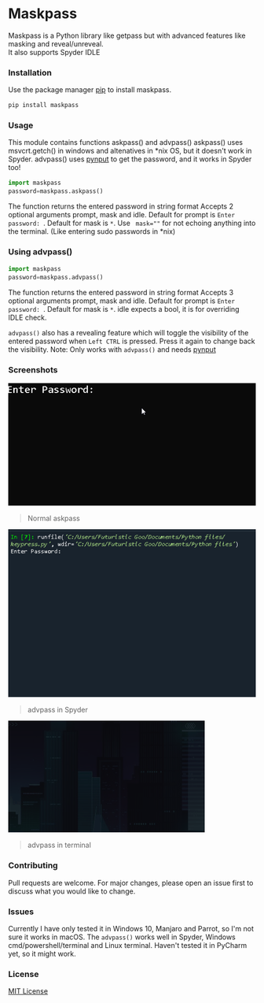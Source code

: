 # Maskpass

Maskpass is a Python library like getpass but with advanced features like masking and reveal/unreveal.  
It also supports Spyder IDLE

### Installation

Use the package manager [pip](https://pip.pypa.io/en/stable/) to install maskpass.

```bash
pip install maskpass
```

### Usage
This module contains functions askpass() and advpass()
askpass() uses msvcrt.getch() in windows and altenatives in *nix OS, but it doesn't work in Spyder. 
advpass() uses [pynput](https://pypi.org/project/pynput/) to get the password, and it works in Spyder too!

```python
import maskpass
password=maskpass.askpass()

```

The function returns the entered password in string format
Accepts 2 optional arguments prompt, mask and idle.  Default for prompt is `Enter password: `.  Default for mask is `*`.
Use ` mask=""` for not echoing anything into the terminal. (Like entering sudo passwords in *nix)

### Using advpass()

```python
import maskpass
password=maskpass.advpass()
```
The function returns the entered password in string format
Accepts 3 optional arguments prompt, mask and idle.  Default for prompt is `Enter password: `.  Default for mask is `*`. idle expects a bool, it is for overriding IDLE check.

`advpass()` also has a revealing feature which will toggle the visibility of the entered password when `Left CTRL` is pressed. Press it again to change back the visibility.
Note: Only works with `advpass()` and needs [pynput](https://pypi.org/project/pynput/)

### Screenshots
![Example GIF](https://raw.githubusercontent.com/FuturisticGoo/maskpass/main/images/example.gif)
>Normal askpass

![Spyder Example GIF](https://raw.githubusercontent.com/FuturisticGoo/maskpass/main/images/example2.gif)
>advpass in Spyder

![Terminal Example GIF](https://raw.githubusercontent.com/FuturisticGoo/maskpass/main/images/example3.gif)
>advpass in terminal

### Contributing
Pull requests are welcome. For major changes, please open an issue first to discuss what you would like to change.

### Issues
Currently I have only tested it in Windows 10, Manjaro and Parrot, so I'm not sure it works in macOS.
The `advpass()` works well in Spyder, Windows cmd/powershell/terminal and Linux terminal.
Haven't tested it in PyCharm yet, so it might work.

### License
[MIT License](https://choosealicense.com/licenses/mit/)